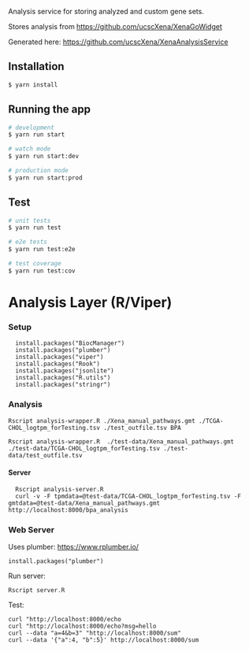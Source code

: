 

Analysis service for storing analyzed and custom gene sets. 

Stores analysis from https://github.com/ucscXena/XenaGoWidget 

Generated here: https://github.com/ucscXena/XenaAnalysisService



## Installation
 
 ```bash
 $ yarn install
 ```
 
 ## Running the app
 
 ```bash
 # development
 $ yarn run start
 
 # watch mode
 $ yarn run start:dev
 
 # production mode
 $ yarn run start:prod
 ```
 
 ## Test
 
 ```bash
 # unit tests
 $ yarn run test
 
 # e2e tests
 $ yarn run test:e2e
 
 # test coverage
 $ yarn run test:cov
 ```

# Analysis Layer (R/Viper)

### Setup

      install.packages("BiocManager")
      install.packages("plumber")
      install.packages("viper")
      install.packages("Rook")
      install.packages("jsonlite")
      install.packages("R.utils")
      install.packages("stringr")

### Analysis 


    Rscript analysis-wrapper.R ./Xena_manual_pathways.gmt ./TCGA-CHOL_logtpm_forTesting.tsv ./test_outfile.tsv BPA
    
    Rscript analysis-wrapper.R  ./test-data/Xena_manual_pathways.gmt ./test-data/TCGA-CHOL_logtpm_forTesting.tsv ./test-data/test_outfile.tsv 
    
#### Server


      Rscript analysis-server.R
      curl -v -F tpmdata=@test-data/TCGA-CHOL_logtpm_forTesting.tsv -F gmtdata=@test-data/Xena_manual_pathways.gmt http://localhost:8000/bpa_analysis


### Web Server

Uses plumber: https://www.rplumber.io/  

    install.packages("plumber")
   
Run server:

    Rscript server.R
   
Test:

    curl "http://localhost:8000/echo
    curl "http://localhost:8000/echo?msg=hello
    curl --data "a=4&b=3" "http://localhost:8000/sum"
    curl --data '{"a":4, "b":5}' http://localhost:8000/sum
   


